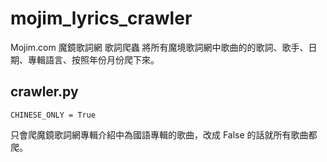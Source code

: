 # mojim_lyrics_crawler
Mojim.com 魔鏡歌詞網 歌詞爬蟲
將所有魔境歌詞網中歌曲的的歌詞、歌手、日期、專輯語言、按照年份月份爬下來。
## crawler.py
```
CHINESE_ONLY = True 
```
只會爬魔鏡歌詞網專輯介紹中為國語專輯的歌曲，改成 False 的話就所有歌曲都爬。





